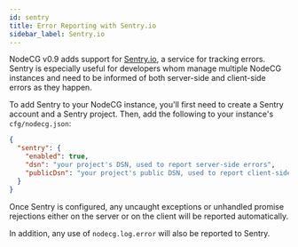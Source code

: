 ```yaml
---
id: sentry
title: Error Reporting with Sentry.io
sidebar_label: Sentry.io
---
```


NodeCG v0.9 adds support for [Sentry.io](https://sentry.io/), a service for tracking errors.
Sentry is especially useful for developers whom manage multiple NodeCG instances and need to be informed
of both server-side and client-side errors as they happen.

To add Sentry to your NodeCG instance, you'll first need to create a Sentry account and a Sentry project.
Then, add the following to your instance's `cfg/nodecg.json`:

```json
{
  "sentry": {
    "enabled": true,
    "dsn": "your project's DSN, used to report server-side errors",
    "publicDsn": "your project's public DSN, used to report client-side errors"
  }
}
```

Once Sentry is configured, any uncaught exceptions or unhandled promise rejections either on the server or on the client will be reported automatically.

In addition, any use of `nodecg.log.error` will also be reported to Sentry.
